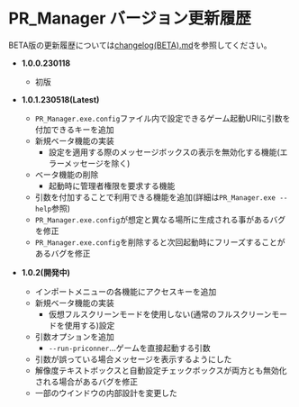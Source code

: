 # PR_Manager バージョン更新履歴

BETA版の更新履歴については[changelog(BETA).md](changelog(BETA).md)を参照してください。

- **1.0.0.230118**
  - 初版

- **1.0.1.230518(Latest)**
  - `PR_Manager.exe.config`ファイル内で設定できるゲーム起動URIに引数を付加できるキーを追加
  - 新規ベータ機能の実装
    - 設定を適用する際のメッセージボックスの表示を無効化する機能(エラーメッセージを除く)
  - ベータ機能の削除
    - 起動時に管理者権限を要求する機能
  - 引数を付加することで利用できる機能を追加(詳細は`PR_Manager.exe --help`参照)
  - `PR_Manager.exe.config`が想定と異なる場所に生成される事があるバグを修正
  - `PR_Manager.exe.config`を削除すると次回起動時にフリーズすることがあるバグを修正

- **1.0.2(開発中)**
  - インポートメニューの各機能にアクセスキーを追加
  - 新規ベータ機能の実装
    - 仮想フルスクリーンモードを使用しない(通常のフルスクリーンモードを使用する)設定
  - 引数オプションを追加
    - `--run-priconner`...ゲームを直接起動する引数
  - 引数が誤っている場合メッセージを表示するようにした
  - 解像度テキストボックスと自動設定チェックボックスが両方とも無効化される場合があるバグを修正
  - 一部のウインドウの内部設計を変更した
